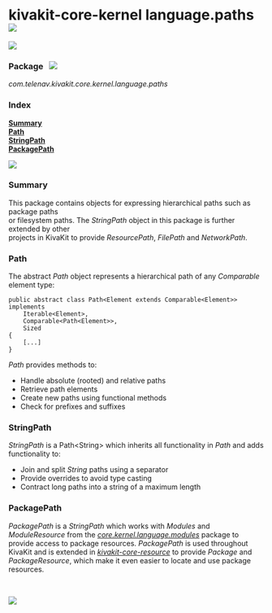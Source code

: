 # kivakit-core-kernel language.paths &nbsp; ![](../../../documentation/images/footprints-40.png)

![](../documentation/images/horizontal-line.png)

### Package &nbsp; ![](../../../documentation/images/box-32.png)

*com.telenav.kivakit.core.kernel.language.paths*

### Index

[**Summary**](#summary)  
[**Path**](#path)  
[**StringPath**](#string-path)  
[**PackagePath**](#package-path)

![](../documentation/images/horizontal-line.png)

### Summary <a name="summary"></a>

This package contains objects for expressing hierarchical paths such as package paths  
or filesystem paths. The *StringPath* object in this package is further extended by other  
projects in KivaKit to provide *ResourcePath*, *FilePath* and *NetworkPath*.

### Path <a name="path"></a>

The abstract *Path* object represents a hierarchical path of any *Comparable* element type:

    public abstract class Path<Element extends Comparable<Element>> implements
        Iterable<Element>,
        Comparable<Path<Element>>,
        Sized
    {
        [...]
    }

*Path* provides methods to:

* Handle absolute (rooted) and relative paths
* Retrieve path elements
* Create new paths using functional methods
* Check for prefixes and suffixes

### StringPath <a name="string-path"></a>

*StringPath* is a Path&lt;String&gt; which inherits all functionality in *Path* and adds functionality to:

* Join and split *String* paths using a separator
* Provide overrides to avoid type casting
* Contract long paths into a string of a maximum length

### PackagePath <a name="package-path"></a>

*PackagePath* is a *StringPath* which works with *Modules* and *ModuleResource* from the
[*core.kernel.language.modules*]() package to provide access to package resources.
*PackagePath* is used throughout KivaKit and is extended in [*kivakit-core-resource*](../../resource/README.md)
to provide *Package* and *PackageResource*, which make it even easier to locate and use package resources.

<br/>

![](../documentation/images/horizontal-line.png)
